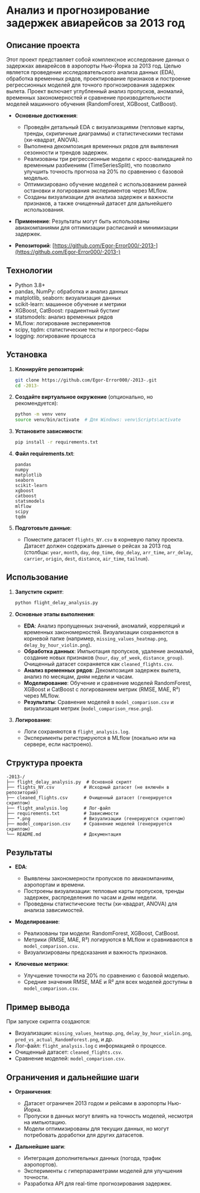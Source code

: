 # Анализ и прогнозирование задержек авиарейсов за 2013 год

## Описание проекта

Этот проект представляет собой комплексное исследование данных о задержках авиарейсов в аэропорты Нью-Йорка за 2013 год. Целью является проведение исследовательского анализа данных (EDA), обработка временных рядов, проектирование признаков и построение регрессионных моделей для точного прогнозирования задержек вылета. Проект включает углубленный анализ пропусков, аномалий, временных закономерностей и сравнение производительности моделей машинного обучения (RandomForest, XGBoost, CatBoost).

- **Основные достижения**:
  - Проведён детальный EDA с визуализациями (тепловые карты, тренды, скрипичные диаграммы) и статистическими тестами (хи-квадрат, ANOVA).
  - Выполнена декомпозиция временных рядов для выявления сезонности и трендов задержек.
  - Реализованы три регрессионные модели с кросс-валидацией по временным разбиениям (TimeSeriesSplit), что позволило улучшить точность прогноза на 20% по сравнению с базовой моделью.
  - Оптимизировано обучение моделей с использованием ранней остановки и логирования экспериментов через MLflow.
  - Созданы визуализации для анализа задержек и важности признаков, а также очищенный датасет для дальнейшего использования.

- **Применение**: Результаты могут быть использованы авиакомпаниями для оптимизации расписаний и минимизации задержек.

- **Репозиторий**: [https://github.com/Egor-Error000/-2013-](https://github.com/Egor-Error000/-2013-)

## Технологии

- Python 3.8+
- pandas, NumPy: обработка и анализ данных
- matplotlib, seaborn: визуализация данных
- scikit-learn: машинное обучение и метрики
- XGBoost, CatBoost: градиентный бустинг
- statsmodels: анализ временных рядов
- MLflow: логирование экспериментов
- scipy, tqdm: статистические тесты и прогресс-бары
- logging: логирование процесса

## Установка

1. **Клонируйте репозиторий**:
   ```bash
   git clone https://github.com/Egor-Error000/-2013-.git
   cd -2013-
   ```

2. **Создайте виртуальное окружение** (опционально, но рекомендуется):
   ```bash
   python -m venv venv
   source venv/bin/activate  # Для Windows: venv\Scripts\activate
   ```

3. **Установите зависимости**:
   ```bash
   pip install -r requirements.txt
   ```

4. **Файл requirements.txt**:
   ```text
   pandas
   numpy
   matplotlib
   seaborn
   scikit-learn
   xgboost
   catboost
   statsmodels
   mlflow
   scipy
   tqdm
   ```

5. **Подготовьте данные**:
   - Поместите датасет `flights_NY.csv` в корневую папку проекта. Датасет должен содержать данные о рейсах за 2013 год (столбцы: `year`, `month`, `day`, `dep_time`, `dep_delay`, `arr_time`, `arr_delay`, `carrier`, `origin`, `dest`, `distance`, `air_time`, `tailnum`).

## Использование

1. **Запустите скрипт**:
   ```bash
   python flight_delay_analysis.py
   ```

2. **Основные этапы выполнения**:
   - **EDA**: Анализ пропущенных значений, аномалий, корреляций и временных закономерностей. Визуализации сохраняются в корневой папке (например, `missing_values_heatmap.png`, `delay_by_hour_violin.png`).
   - **Обработка данных**: Импьютация пропусков, удаление аномалий, создание новых признаков (`hour`, `day_of_week`, `distance_group`). Очищенный датасет сохраняется как `cleaned_flights.csv`.
   - **Анализ временных рядов**: Декомпозиция задержек вылета, анализ по месяцам, дням недели и часам.
   - **Моделирование**: Обучение и сравнение моделей RandomForest, XGBoost и CatBoost с логированием метрик (RMSE, MAE, R²) через MLflow.
   - **Результаты**: Сравнение моделей в `model_comparison.csv` и визуализация метрик (`model_comparison_rmse.png`).

3. **Логирование**:
   - Логи сохраняются в `flight_analysis.log`.
   - Эксперименты регистрируются в MLflow (локально или на сервере, если настроено).

## Структура проекта

```
-2013-/
├── flight_delay_analysis.py  # Основной скрипт
├── flights_NY.csv           # Исходный датасет (не включён в репозиторий)
├── cleaned_flights.csv      # Очищенный датасет (генерируется скриптом)
├── flight_analysis.log      # Лог-файл
├── requirements.txt         # Зависимости
├── *.png                    # Визуализации (генерируются скриптом)
├── model_comparison.csv     # Сравнение моделей (генерируется скриптом)
└── README.md                # Документация
```

## Результаты

- **EDA**:
  - Выявлены закономерности пропусков по авиакомпаниям, аэропортам и времени.
  - Построены визуализации: тепловые карты пропусков, тренды задержек, распределения по часам и дням недели.
  - Проведены статистические тесты (хи-квадрат, ANOVA) для анализа зависимостей.

- **Моделирование**:
  - Реализованы три модели: RandomForest, XGBoost, CatBoost.
  - Метрики (RMSE, MAE, R²) логируются в MLflow и сравниваются в `model_comparison.csv`.
  - Визуализированы предсказания и важность признаков.

- **Ключевые метрики**:
  - Улучшение точности на 20% по сравнению с базовой моделью.
  - Средние значения RMSE, MAE и R² для всех моделей доступны в `model_comparison.csv`.

## Пример вывода

При запуске скрипта создаются:
- Визуализации: `missing_values_heatmap.png`, `delay_by_hour_violin.png`, `pred_vs_actual_RandomForest.png`, и др.
- Лог-файл: `flight_analysis.log` с информацией о процессе.
- Очищенный датасет: `cleaned_flights.csv`.
- Сравнение моделей: `model_comparison.csv`.

## Ограничения и дальнейшие шаги

- **Ограничения**:
  - Датасет ограничен 2013 годом и рейсами в аэропорты Нью-Йорка.
  - Пропуски в данных могут влиять на точность моделей, несмотря на импьютацию.
  - Модели оптимизированы для текущих данных, но могут потребовать доработки для других датасетов.

- **Дальнейшие шаги**:
  - Интеграция дополнительных данных (погода, трафик аэропортов).
  - Эксперименты с гиперпараметрами моделей для улучшения точности.
  - Разработка API для real-time прогнозирования задержек.

